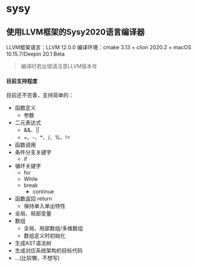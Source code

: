 # sysy
使用LLVM框架的Sysy2020语言编译器
---

LLVM框架语言：LLVM 12.0.0 编译环境：cmake 3.13 + clion 2020.2 + macOS 10.15.7/Deepin 20.1 Beta
> 编译时若出错请注意LLVM版本号

#### 目前支持程度

目前还不完善，支持简单的：

- 函数定义
  - 参数
- 二元表达式
  - &&、||
  - +、-、*、/、%、!=
- 函数调用
- 条件分支关键字
    - if
- 循环关键字
  - for
  - While
  - break
    - continue
- 函数返回 return
  - 保持单入单出特性
- 全局、局部变量
- 数组
  - 全局、局部数组/多维数组
  - 数组定义时初始化
- 生成AST语法树
- 生成对应系统架构的目标代码
- ...(比较懒，不想写)


